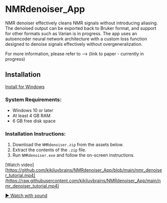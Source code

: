 # NMRdenoiser_App
NMR denoiser effectively cleans NMR signals without introducing aliasing. The denoised output can be exported back to Bruker format, and support for other formats such as Varian is in progress. The app uses an autoencoder neural network architecture with a custom loss function designed to denoise signals effectively without overgeneralization.

For more information, please refer to --> (link to paper - currently in progress)

## Installation
[Install for Windows](https://drive.google.com/drive/folders/1ysM1yyOsn9eL3SNMVzHeIYdvl4wID9Ka?usp=sharing)

### System Requirements:
- Windows 10 or later
- At least 4 GB RAM
- 6 GB free disk space

### Installation Instructions:
1. Download the `NMRdenoiser.zip` from the assets below.
2. Extract the contents of the `.zip` file.
3. Run `NMRdenoiser.exe` and follow the on-screen instructions.

[Watch video][https://github.com/kikiluvbrains/NMRdenoiser_App/blob/main/nmr_denoiser_tutorial.mp4](https://raw.githubusercontent.com/kikiluvbrains/NMRdenoiser_App/main/nmr_denoiser_tutorial.mp4)

[▶️ Watch with sound](https://raw.githubusercontent.com/kikiluvbrains/NMRdenoiser_App/main/nmr_denoiser_tutorial.mp4)
